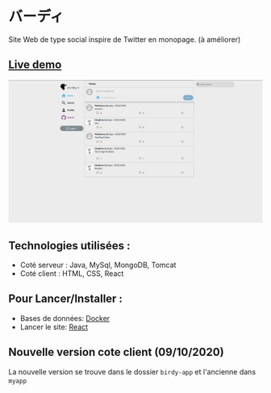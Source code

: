 # バーディ

Site Web de type social inspire de Twitter en monopage. (à améliorer)

## [Live demo](https://birdy-em.netlify.app/)

![demo](/wiki-img/new/03.png)

## Technologies utilisées :
- Coté serveur : Java, MySql, MongoDB, Tomcat
- Coté client : HTML, CSS, React


## Pour Lancer/Installer :
- Bases de données: [Docker](docker/README.md)
- Lancer le site: [React](myapp/README.md)

## Nouvelle version cote client (09/10/2020)
La nouvelle version se trouve dans le dossier `birdy-app` et l'ancienne dans `myapp`